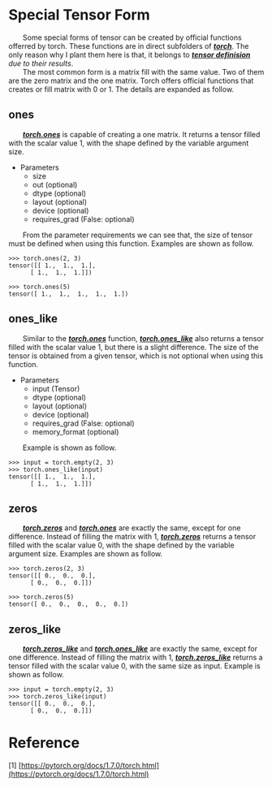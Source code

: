 # Special Tensor Form
    
  &ensp;&ensp;&ensp;&ensp;Some special forms of tensor can be created by official functions offerred by torch. These functions are in direct subfolders of <b>_[torch](https://pytorch.org/docs/1.7.0/torch.html#torch)_</b>. The only reason why I plant them here is that, it belongs to _<b>[tensor definision](https://github.com/Xcanton/TorchLearn/tree/master/Tensor)</b> due to their results_. </br>&ensp;&ensp;&ensp;&ensp;The most common form is a matrix fill with the same value. Two of them are the zero matrix and the one matrix. Torch offers official functions that creates or fill matrix with 0 or 1. The details are expanded as follow.

## ones
  &ensp;&ensp;&ensp;&ensp;<b>_[torch.ones](https://pytorch.org/docs/1.7.0/generated/torch.ones.html#torch-ones)_</b> is capable of creating a one matrix. It returns a tensor filled with the scalar value 1, with the shape defined by the variable argument size. 
  - Parameters
    - size 
    - out (optional)
    - dtype (optional)
    - layout (optional)
    - device (optional)
    - requires_grad (False: optional)

  &ensp;&ensp;&ensp;&ensp;From the parameter requirements we can see that, the size of tensor must be defined when using this function. Examples are shown as follow.
  ```
>>> torch.ones(2, 3)
tensor([[ 1.,  1.,  1.],
        [ 1.,  1.,  1.]])

>>> torch.ones(5)
tensor([ 1.,  1.,  1.,  1.,  1.])
  ```

## ones_like
  &ensp;&ensp;&ensp;&ensp;Similar to the <b>_[torch.ones](https://pytorch.org/docs/1.7.0/generated/torch.ones.html#torch-ones)_</b> function, <b>_[torch.ones_like](https://pytorch.org/docs/1.7.0/generated/torch.ones_like.html#torch-ones-like)_</b> also returns a tensor filled with the scalar value 1, but there is a slight difference. The size of the tensor is obtained from a given tensor, which is not optional when using this function. 
  - Parameters
    - input (Tensor)  
    - dtype (optional)
    - layout (optional)
    - device (optional)
    - requires_grad (False: optional)
    - memory_format (optional)

  &ensp;&ensp;&ensp;&ensp;Example is shown as follow.
  ```
>>> input = torch.empty(2, 3)
>>> torch.ones_like(input)
tensor([[ 1.,  1.,  1.],
        [ 1.,  1.,  1.]])
  ```

## zeros
  &ensp;&ensp;&ensp;&ensp;<b>_[torch.zeros](https://pytorch.org/docs/1.7.0/generated/torch.zeros.html#torch-zeros)_</b> and <b>_[torch.ones](https://pytorch.org/docs/1.7.0/generated/torch.ones.html#torch-ones)_</b> are exactly the same, except for one difference. Instead of filling the matrix with 1, <b>_[torch.zeros](https://pytorch.org/docs/1.7.0/generated/torch.zeros.html#torch-zeros)_</b> returns a tensor filled with the scalar value 0, with the shape defined by the variable argument size. Examples are shown as follow.
  ```
>>> torch.zeros(2, 3)
tensor([[ 0.,  0.,  0.],
        [ 0.,  0.,  0.]])

>>> torch.zeros(5)
tensor([ 0.,  0.,  0.,  0.,  0.])
  ```

## zeros_like
  &ensp;&ensp;&ensp;&ensp;<b>_[torch.zeros_like](https://pytorch.org/docs/1.7.0/generated/torch.zeros_like.html#torch-zeros-like)_</b> and <b>_[torch.ones_like](https://pytorch.org/docs/1.7.0/generated/torch.ones_like.html#torch-ones-like)_</b> are exactly the same, except for one difference. Instead of filling the matrix with 1, <b>_[torch.zeros_like](https://pytorch.org/docs/1.7.0/generated/torch.zeros_like.html#torch-zeros-like)_</b> returns  a tensor filled with the scalar value 0, with the same size as input. Example is shown as follow.
  ```
>>> input = torch.empty(2, 3)
>>> torch.zeros_like(input)
tensor([[ 0.,  0.,  0.],
        [ 0.,  0.,  0.]])
  ```


# Reference
[1] [https://pytorch.org/docs/1.7.0/torch.html](https://pytorch.org/docs/1.7.0/torch.html)
